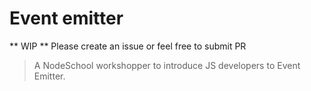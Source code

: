 Event emitter
================

** WIP **
Please create an issue or feel free to submit PR

> A NodeSchool workshopper to introduce JS developers to Event Emitter.

